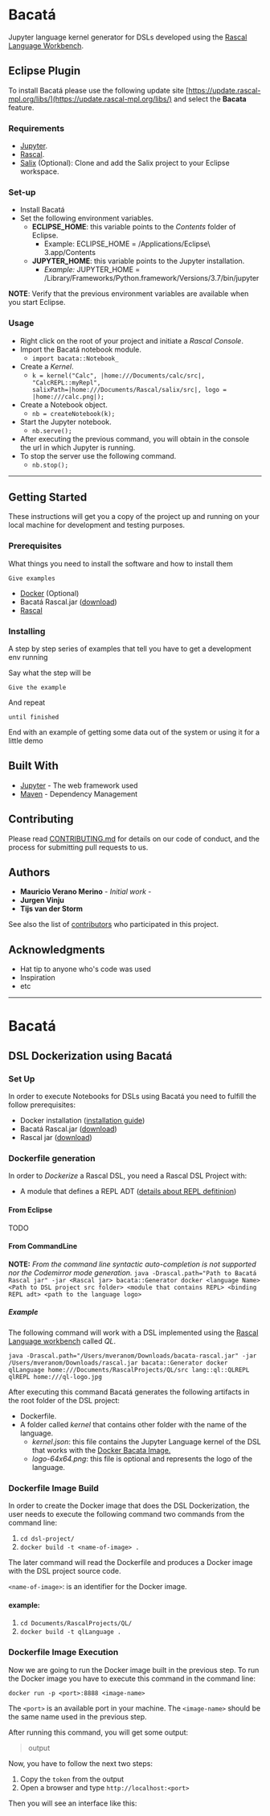 # Bacatá
Jupyter language kernel generator for DSLs developed using the [Rascal Language Workbench](http://rascal-mpl.org/).

## Eclipse Plugin
To install Bacatá please use the following update site [https://update.rascal-mpl.org/libs/](https://update.rascal-mpl.org/libs/) and select the __Bacata__ feature.

### Requirements
* [Jupyter](https://github.com/maveme/notebook).
* [Rascal](https://www.rascal-mpl.org/start/).
* [Salix](https://github.com/cwi-swat/salix/tree/scoped-salix) (Optional): Clone and add the Salix project to your Eclipse workspace.

### Set-up
* Install Bacatá
* Set the following environment variables.
	* __ECLIPSE_HOME__: this variable points to the _Contents_ folder of Eclipse.
		* Example: ECLIPSE_HOME = /Applications/Eclipse\ 3.app/Contents
	* __JUPYTER_HOME__: this variable points to the Jupyter installation.
		* _Example:_ JUPYTER_HOME = /Library/Frameworks/Python.framework/Versions/3.7/bin/jupyter
			
__NOTE__: Verify that the previous environment variables are available when you start Eclipse.

### Usage
* Right click on the root of your project and initiate a _Rascal Console_.
* Import the Bacatá notebook module.
	* `import bacata::Notebook_`
* Create a _Kernel_.
	* `k = kernel("Calc", |home:///Documents/calc/src|, "CalcREPL::myRepl", salixPath=|home:///Documents/Rascal/salix/src|, logo = |home:///calc.png|);`
* Create a Notebook object.
	* `nb = createNotebook(k);`
* Start the Jupyter notebook.
	* `nb.serve();`
* After executing the previous command, you will obtain in the console the url in which Jupyter is running.	
* To stop the server use the following command.
	* `nb.stop();`
____





## Getting Started

These instructions will get you a copy of the project up and running on your local machine for development and testing purposes. 
<!--See deployment for notes on how to deploy the project on a live system.
-->
### Prerequisites

What things you need to install the software and how to install them

```
Give examples
```
* [Docker](https://docs.docker.com/install/) (Optional)
* Bacatá Rascal.jar ([download]())
* [Rascal](http://update.rascal-mpl.org/console/rascal-shell-unstable.jar)

### Installing

A step by step series of examples that tell you have to get a development env running

Say what the step will be

```
Give the example
```

And repeat

```
until finished
```

End with an example of getting some data out of the system or using it for a little demo

<!--## Running the tests

Explain how to run the automated tests for this system

### Break down into end to end tests

Explain what these tests test and why

```
Give an example
```

### And coding style tests

Explain what these tests test and why

```
Give an example
```
-->
<!--## Deployment

Add additional notes about how to deploy this on a live system-->

## Built With

* [Jupyter](http://www.jupyter.org) - The web framework used
* [Maven](https://maven.apache.org/) - Dependency Management

## Contributing

Please read [CONTRIBUTING.md](https://gist.github.com/PurpleBooth/b24679402957c63ec426) for details on our code of conduct, and the process for submitting pull requests to us.

<!--## Versioning

We use [SemVer](http://semver.org/) for versioning. For the versions available, see the [tags on this repository](https://github.com/your/project/tags). -->

## Authors

* **Mauricio Verano Merino** - *Initial work* -
* **Jurgen Vinju**
* **Tijs van der Storm**

See also the list of [contributors](https://github.com/your/project/contributors) who participated in this project.

<!--## License

This project is licensed under the MIT License - see the [LICENSE.md](LICENSE.md) file for details-->

## Acknowledgments

* Hat tip to anyone who's code was used
* Inspiration
* etc

---------------------------

# Bacatá
## DSL Dockerization using Bacatá
### Set Up
In order to execute Notebooks for DSLs using Bacatá you need to fulfill the follow prerequisites:

* Docker installation ([installation guide](https://docs.docker.com/install/))
* Bacatá Rascal.jar ([download]())
* Rascal jar ([download](http://update.rascal-mpl.org/console/rascal-shell-unstable.jar))

### Dockerfile generation
In order to *Dockerize* a Rascal DSL, you need a Rascal DSL Project with:

* A module that defines a REPL ADT ([details about REPL defitinion](https://github.com/cwi-swat/bacata/blob/master/bacata-rascal/src/bacata/salix/Bridge.rsc))

#### From Eclipse
TODO
#### From CommandLine
**NOTE:** *From the command line syntactic auto-completion is not supported nor the Codemirror mode generation.*
`java -Drascal.path="Path to Bacatá Rascal jar" -jar <Rascal jar> bacata::Generator docker <language Name> <Path to DSL project src folder> <module that contains REPL> <binding REPL adt> <path to the language logo>`


##### Example
The following command will work with a DSL implemented using the [Rascal Language workbench](http://rascal-mpl.org/) called *QL*.

`java -Drascal.path="/Users/mveranom/Downloads/bacata-rascal.jar" -jar /Users/mveranom/Downloads/rascal.jar bacata::Generator docker qlLanguage home:///Documents/RascalProjects/QL/src lang::ql::QLREPL qlREPL home:///ql-logo.jpg`

After executing this command Bacatá generates the following artifacts in the root folder of the DSL project:

* Dockerfile.
* A folder called *kernel* that contains other folder with the name of the language.
	* *kernel.json*: this file contains the Jupyter Language kernel of the DSL that works with the [Docker Bacata Image.](https://hub.docker.com/r/maveme/bacata/)
	* *logo-64x64.png*: this file is optional and represents the logo of the language.

### Dockerfile Image Build
In order to create the Docker image that does the DSL Dockerization, the user needs to execute the following command two commands from the command line:

1. `cd dsl-project/` 
2. `docker build -t <name-of-image> .`

The later command will read the Dockerfile and produces a Docker image with the DSL project source code.

`<name-of-image>`: is an identifier for the Docker image. 
#### example:
1. `cd Documents/RascalProjects/QL/` 
2. `docker build -t qlLanguage .`


### Dockerfile Image Execution
Now we are going to run the Docker image built in the  previous step.
To run the Docker image you have to execute this command in the command line:

`docker run -p <port>:8888 <image-name>`

The `<port>` is an available port in your machine.
The `<image-name>` should be the same name used in the previous step.

After running this command, you will get some output:
> output

Now, you have to follow the next two steps:

1. Copy the `token` from the output
2. Open a browser and type `http://localhost:<port>`

Then you will see an interface like this:
